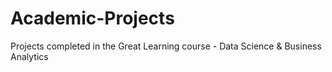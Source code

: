 # Academic-Projects
Projects completed in the Great Learning course - Data Science &amp; Business Analytics
